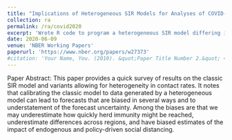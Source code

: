 ```yaml
---
title: "Implications of Heterogeneous SIR Models for Analyses of COVID-19"
collection: ra
permalink: /ra/covid2020
excerpt: 'Wrote R code to program a heterogeneous SIR model differing in their "activity" levels. Model versions include uniform matching and homophilic matching behaviors. Also produced relevant graphs with ggplot2. Developed 'Testing Pods' algorithm simulating the effectiveness of testing procedures with a realistic model of disease progression. The program is written in R and simulates in continuous time the evolution of a disease outbreak that starts with a single infected individual, keeping track of an ever increasing population of affected individuals that that has N members.'
date: 2020-06-09
venue: 'NBER Working Papers'
paperurl: 'https://www.nber.org/papers/w27373'
#citation: 'Your Name, You. (2010). &quot;Paper Title Number 2.&quot; <i>Journal 1</i>. 1(2).'
---
```

Paper Abstract: This paper provides a quick survey of results on the classic SIR model and variants allowing for heterogeneity in contact rates. It notes that calibrating the classic model to data generated by a heterogeneous model can lead to forecasts that are biased in several ways and to understatement of the forecast uncertainty. Among the biases are that we may underestimate how quickly herd immunity might be reached, underestimate differences across regions, and have biased estimates of the impact of endogenous and policy-driven social distancing.
